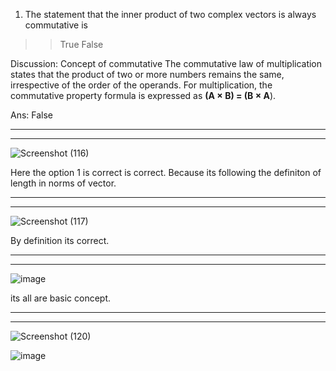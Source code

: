 

1) The statement that the inner product of two complex vectors is always commutative is
>> True 
>> False

Discussion:
Concept of commutative
The commutative law of multiplication states that the product of two or more numbers remains the same, irrespective of the order of the operands. For multiplication, the commutative property formula is expressed as **(A × B) = (B × A**). 

Ans: False

___________________________________________________________________________________________________________________________________________________________________
*******************************************************************************************************************************************************************

![Screenshot (116)](https://user-images.githubusercontent.com/89120960/198886859-71a9bbeb-11b0-4202-9de1-8ec88e55dac9.png)

Here the option 1 is correct is correct. Because its following the definiton of length in norms of vector. 

_________________________________________________________________________________________________________________________________________________________________
*****************************************************************************************************************************************************************


![Screenshot (117)](https://user-images.githubusercontent.com/89120960/198887119-4570e345-3c7d-425d-94e1-09fd9f15d85e.png)

By definition its correct.

_________________________________________________________________________________________________________________________________________________________________
*****************************************************************************************************************************************************************

![image](https://user-images.githubusercontent.com/89120960/198887205-98fbe0ec-df00-4881-aacb-40510560e731.png)

its all are basic concept.

_________________________________________________________________________________________________________________________________________________________________
*****************************************************************************************************************************************************************
![Screenshot (120)](https://user-images.githubusercontent.com/89120960/198887502-d151d104-8a77-491b-9c7f-274735bb818f.png)

![image](https://user-images.githubusercontent.com/89120960/205009232-03162e43-e487-4123-8dfd-e90c8533f3cb.png)

